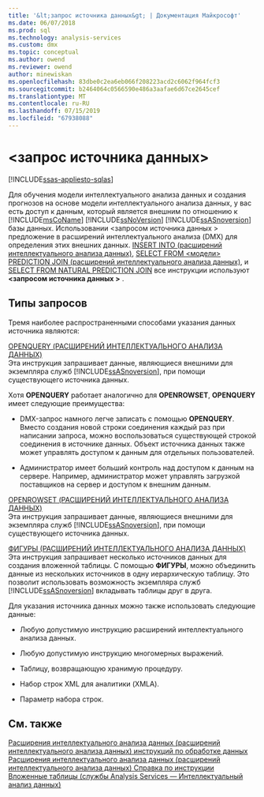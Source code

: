 ```yaml
---
title: '&lt;запрос источника данных&gt; | Документация Майкрософт'
ms.date: 06/07/2018
ms.prod: sql
ms.technology: analysis-services
ms.custom: dmx
ms.topic: conceptual
ms.author: owend
ms.reviewer: owend
author: minewiskan
ms.openlocfilehash: 83dbe0c2ea6eb066f208223acd2c6062f964fcf3
ms.sourcegitcommit: b2464064c0566590e486a3aafae6d67ce2645cef
ms.translationtype: MT
ms.contentlocale: ru-RU
ms.lasthandoff: 07/15/2019
ms.locfileid: "67938088"
---
```

# <a name="ltsource-data-querygt"></a>&lt;запрос источника данных&gt;
[!INCLUDE[ssas-appliesto-sqlas](../includes/ssas-appliesto-sqlas.md)]

  Для обучения модели интеллектуального анализа данных и создания прогнозов на основе модели интеллектуального анализа данных, у вас есть доступ к данным, который является внешним по отношению к [!INCLUDE[msCoName](../includes/msconame-md.md)] [!INCLUDE[ssNoVersion](../includes/ssnoversion-md.md)] [!INCLUDE[ssASnoversion](../includes/ssasnoversion-md.md)] базы данных. Использовании \<запросом источника данных > предложение в расширений интеллектуального анализа (DMX) для определения этих внешних данных. [INSERT INTO &#40;расширений интеллектуального анализа данных&#41;](../dmx/insert-into-dmx.md), [SELECT FROM &#60;модели&#62; PREDICTION JOIN &#40;расширений интеллектуального анализа данных&#41;](../dmx/select-from-model-prediction-join-dmx.md), и [SELECT FROM NATURAL PREDICTION JOIN](../dmx/select-from-model-prediction-join-dmx.md) все инструкции используют  **\<запросом источника данных >** .  
  
## <a name="query-types"></a>Типы запросов  
 Тремя наиболее распространенными способами указания данных источника являются:  
  
 [OPENQUERY &#40;РАСШИРЕНИЙ ИНТЕЛЛЕКТУАЛЬНОГО АНАЛИЗА ДАННЫХ&#41;](../dmx/source-data-query-openquery.md)  
 Эта инструкция запрашивает данные, являющиеся внешними для экземпляра служб [!INCLUDE[ssASnoversion](../includes/ssasnoversion-md.md)], при помощи существующего источника данных.  
  
 Хотя **OPENQUERY** работает аналогично для **OPENROWSET**, **OPENQUERY** имеет следующие преимущества:  
  
-   DMX-запрос намного легче записать с помощью **OPENQUERY**. Вместо создания новой строки соединения каждый раз при написании запроса, можно воспользоваться существующей строкой соединения в источнике данных. Объект источника данных также может управлять доступом к данным для отдельных пользователей.  
  
-   Администратор имеет больший контроль над доступом к данным на сервере. Например, администратор может управлять загрузкой поставщиков на сервер и доступом к внешним данным.  
  
 [OPENROWSET &#40;РАСШИРЕНИЙ ИНТЕЛЛЕКТУАЛЬНОГО АНАЛИЗА ДАННЫХ&#41;](../dmx/source-data-query-openrowset.md)  
 Эта инструкция запрашивает данные, являющиеся внешними для экземпляра служб [!INCLUDE[ssASnoversion](../includes/ssasnoversion-md.md)], при помощи существующего источника данных.  
  
 [ФИГУРЫ &#40;РАСШИРЕНИЙ ИНТЕЛЛЕКТУАЛЬНОГО АНАЛИЗА ДАННЫХ&#41;](../dmx/source-data-query-shape.md)  
 Эта инструкция запрашивает несколько источников данных для создания вложенной таблицы. С помощью **ФИГУРЫ**, можно объединить данные из нескольких источников в одну иерархическую таблицу. Это позволит использовать возможность экземпляра служб [!INCLUDE[ssASnoversion](../includes/ssasnoversion-md.md)] вкладывать таблицы друг в друга.  
  
 Для указания источника данных можно также использовать следующие данные:  
  
-   Любую допустимую инструкцию расширений интеллектуального анализа данных.  
  
-   Любую допустимую инструкцию многомерных выражений.  
  
-   Таблицу, возвращающую хранимую процедуру.  
  
-   Набор строк XML для аналитики (XMLA).  
  
-   Параметр набора строк.  
  
## <a name="see-also"></a>См. также  
 [Расширения интеллектуального анализа данных &#40;расширений интеллектуального анализа данных&#41; инструкций по обработке данных](../dmx/dmx-statements-data-manipulation.md)   
 [Расширения интеллектуального анализа данных &#40;расширений интеллектуального анализа данных&#41; Справка по инструкции](../dmx/data-mining-extensions-dmx-statements.md)   
 [Вложенные таблицы &#40;службы Analysis Services — Интеллектуальный анализ данных&#41;](../analysis-services/data-mining/nested-tables-analysis-services-data-mining.md)  
  
  
